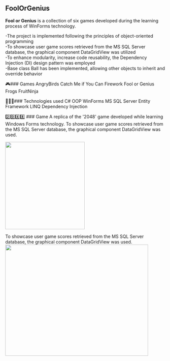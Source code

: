 ## FoolOrGenius
**Fool or Genius** is a collection of six games developed during the learning process of WinForms technology.

-The project is implemented following the principles of object-oriented programming  
-To showcase user game scores retrieved from the MS SQL Server database, the graphical component DataGridView was utilized  
-To enhance modularity, increase code reusability, the Dependency Injection (DI) design pattern was employed  
-Base class Ball has been implemented, allowing other objects to inherit and override behavior  

🎮### Games
AngryBirds
Catch Me if You Can
Firework
Fool or Genius
Frogs
FruitNinja

👩🏻‍💻### Technologies used
C#
OOP
WinForms
MS SQL Server
Entity Framework
LINQ
Dependency Injection

2️⃣0️⃣4️⃣8️⃣ ### Game
A replica of the '2048' game developed while learning Windows Forms technology. To showcase user game scores retrieved from the MS SQL Server database, the graphical component DataGridView was used.

<img src="https://github.com/IakovlevaNatalia/FoolOrGenius/assets/69373349/e6284c1b-b147-441e-a4db-a880277d3fec" width="250" height="275"/>

To showcase user game scores retrieved from the MS SQL Server database, the graphical component DataGridView was used.
<img src="https://github.com/IakovlevaNatalia/FoolOrGenius/assets/69373349/91e277a6-91ff-4441-a50e-5c5893e902f1" width="450" height="350"/>



